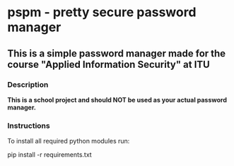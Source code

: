 # pspm - pretty secure password manager

## This is a simple password manager made for the course "Applied Information Security" at ITU

### Description

**This is a school project and should NOT be used as your actual password manager.**

### Instructions

To install all required python modules run:

pip install -r requirements.txt
